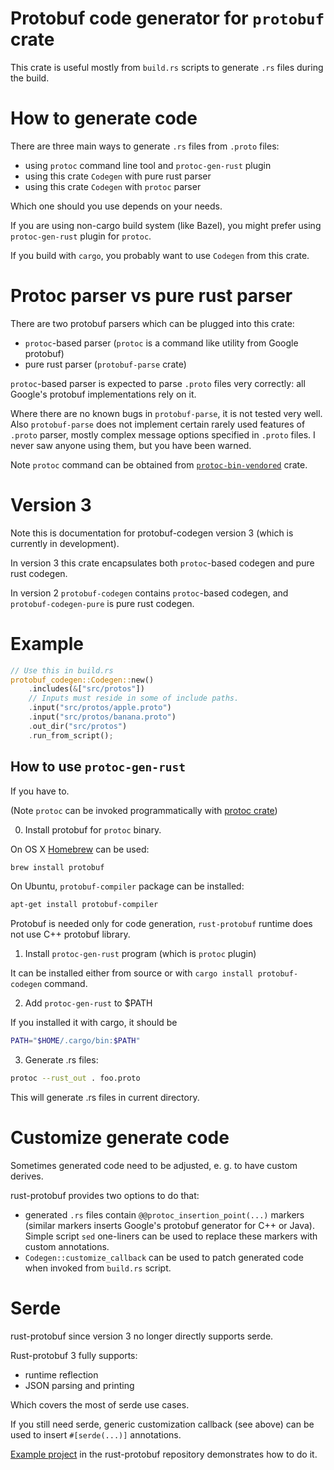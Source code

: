 <!-- cargo-sync-readme start -->

# Protobuf code generator for `protobuf` crate

This crate is useful mostly from `build.rs` scripts to generate `.rs` files during the build.

# How to generate code

There are three main ways to generate `.rs` files from `.proto` files:
* using `protoc` command line tool and `protoc-gen-rust` plugin
* using this crate `Codegen` with pure rust parser
* using this crate `Codegen` with `protoc` parser

Which one should you use depends on your needs.

If you are using non-cargo build system (like Bazel), you might prefer
using `protoc-gen-rust` plugin for `protoc`.

If you build with `cargo`, you probably want to use `Codegen` from this crate.

# Protoc parser vs pure rust parser

There are two protobuf parsers which can be plugged into this crate:
* `protoc`-based parser (`protoc` is a command like utility from Google protobuf)
* pure rust parser (`protobuf-parse` crate)

`protoc`-based parser is expected to parse `.proto` files very correctly:
all Google's protobuf implementations rely on it.

Where there are no known bugs in `protobuf-parse`, it is not tested very well.
Also `protobuf-parse` does not implement certain rarely used features of `.proto` parser,
mostly complex message options specified in `.proto` files.
I never saw anyone using them, but you have been warned.

Note `protoc` command can be obtained from
[`protoc-bin-vendored`](https://docs.rs/protoc-bin-vendored) crate.

# Version 3

Note this is documentation for protobuf-codegen version 3 (which is currently in development).

In version 3 this crate encapsulates both `protoc`-based codegen and pure rust codegen.

In version 2 `protobuf-codegen` contains `protoc`-based codegen,
and `protobuf-codegen-pure` is pure rust codegen.

# Example

```rust
// Use this in build.rs
protobuf_codegen::Codegen::new()
    .includes(&["src/protos"])
    // Inputs must reside in some of include paths.
    .input("src/protos/apple.proto")
    .input("src/protos/banana.proto")
    .out_dir("src/protos")
    .run_from_script();
```

## How to use `protoc-gen-rust`

If you have to.

(Note `protoc` can be invoked programmatically with
[protoc crate](https://docs.rs/protoc/%3E=3.0.0-alpha))

0) Install protobuf for `protoc` binary.

On OS X [Homebrew](https://github.com/Homebrew/brew) can be used:

```sh
brew install protobuf
```

On Ubuntu, `protobuf-compiler` package can be installed:

```sh
apt-get install protobuf-compiler
```

Protobuf is needed only for code generation, `rust-protobuf` runtime
does not use C++ protobuf library.

1) Install `protoc-gen-rust` program (which is `protoc` plugin)

It can be installed either from source or with `cargo install protobuf-codegen` command.

2) Add `protoc-gen-rust` to $PATH

If you installed it with cargo, it should be

```sh
PATH="$HOME/.cargo/bin:$PATH"
```

3) Generate .rs files:

```sh
protoc --rust_out . foo.proto
```

This will generate .rs files in current directory.

# Customize generate code

Sometimes generated code need to be adjusted, e. g. to have custom derives.

rust-protobuf provides two options to do that:
* generated `.rs` files contain `@@protoc_insertion_point(...)` markers
  (similar markers inserts Google's protobuf generator for C++ or Java).
  Simple script `sed` one-liners can be used to replace these markers with custom annotations.
* `Codegen::customize_callback` can be used to patch generated code
  when invoked from `build.rs` script.

# Serde

rust-protobuf since version 3 no longer directly supports serde.

Rust-protobuf 3 fully supports:
* runtime reflection
* JSON parsing and printing

Which covers the most of serde use cases.

If you still need serde, generic customization callback (see above) can be used
to insert `#[serde(...)]` annotations.

[Example project](https://github.com/stepancheg/rust-protobuf/tree/master/protobuf-examples/customize-serde)
in the rust-protobuf repository demonstrates how to do it.

<!-- cargo-sync-readme end -->
